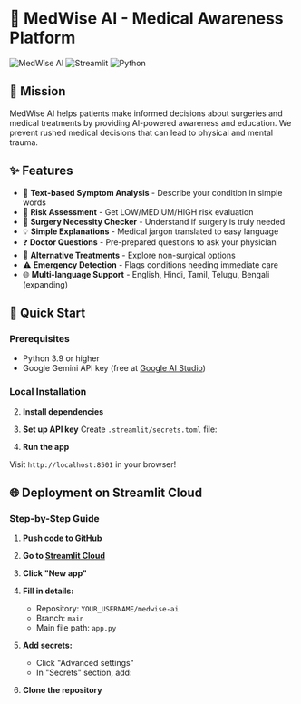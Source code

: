 # 🏥 MedWise AI - Medical Awareness Platform

![MedWise AI](https://img.shields.io/badge/MedWise-AI-blue)
![Streamlit](https://img.shields.io/badge/Built%20with-Streamlit-red)
![Python](https://img.shields.io/badge/Python-3.9+-green)

## 🎯 Mission

MedWise AI helps patients make informed decisions about surgeries and medical treatments by providing AI-powered awareness and education. We prevent rushed medical decisions that can lead to physical and mental trauma.

## ✨ Features

- 📝 **Text-based Symptom Analysis** - Describe your condition in simple words
- 🎯 **Risk Assessment** - Get LOW/MEDIUM/HIGH risk evaluation
- 🏥 **Surgery Necessity Checker** - Understand if surgery is truly needed
- 💡 **Simple Explanations** - Medical jargon translated to easy language
- ❓ **Doctor Questions** - Pre-prepared questions to ask your physician
- 🌿 **Alternative Treatments** - Explore non-surgical options
- ⚠️ **Emergency Detection** - Flags conditions needing immediate care
- 🌐 **Multi-language Support** - English, Hindi, Tamil, Telugu, Bengali (expanding)

## 🚀 Quick Start

### Prerequisites
- Python 3.9 or higher
- Google Gemini API key (free at [Google AI Studio](https://makersuite.google.com/app/apikey))

### Local Installation


2. **Install dependencies**

3. **Set up API key**
Create `.streamlit/secrets.toml` file:

4. **Run the app**

Visit `http://localhost:8501` in your browser!

## 🌐 Deployment on Streamlit Cloud

### Step-by-Step Guide

1. **Push code to GitHub**

2. **Go to [Streamlit Cloud](https://share.streamlit.io/)**

3. **Click "New app"**

4. **Fill in details:**
   - Repository: `YOUR_USERNAME/medwise-ai`
   - Branch: `main`
   - Main file path: `app.py`

5. **Add secrets:**
   - Click "Advanced settings"
   - In "Secrets" section, add:


1. **Clone the repository**

